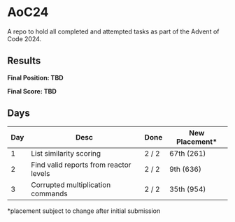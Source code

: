 # AoC24

A repo to hold all completed and attempted tasks as part of the Advent of Code 2024.

## Results

**Final Position: TBD**

**Final Score: TBD**

## Days

| Day | Desc                                   | Done  | New Placement* |
|-----|----------------------------------------|-------|----------------|
| 1   | List similarity scoring                | 2 / 2 | 67th (261)     |
| 2   | Find valid reports from reactor levels | 2 / 2 | 9th (636)      |
| 3   | Corrupted multiplication commands      | 2 / 2 | 35th (954)     |

\*placement subject to change after initial submission
